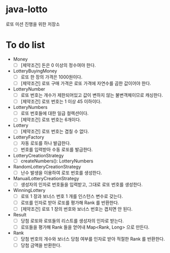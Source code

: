 # java-lotto
로또 미션 진행을 위한 저장소

# To do list

- Money
    - [ ] [제약조건] 돈은 0 이상의 정수여야 한다.
- LotteryBuyingMoney
    - [ ] 로또 한 장의 가격은 1000원이다.
    - [ ] [제약조건] 로또 구매 가격은 로또 가격에 자연수를 곱한 값이어야 한다.
- LotteryNumber
    - [ ] 로또 번호는 개수가 제한되어있고 값이 변하지 않는 불변객체이므로 캐싱한다.
    - [ ] [제약조건] 로또 번호는 1 이상 45 이하이다.
- LotteryNumbers
    - [ ] 로또 번호들에 대한 일급 컬렉션이다.
    - [ ] [제약조건] 로또 번호는 6개이다.
- Lottery
    - [ ] [제약조건] 로또 번호는 겹칠 수 없다.
- LotteryFactory
    - [ ] 자동 로또를 하나 발급한다.
    - [ ] 번호를 입력받아 수동 로또를 발급한다.
- LotteryCreationStrategy
    - [ ] createNumbers(): LotteryNumbers
- RandomLotteryCreationStrategy
    - [ ] 난수 발생을 이용하여 로또 번호를 생성한다.
- ManualLotteryCreationStrategy
    - [ ] 생성자의 인자로 번호들을 입력받고, 그대로 로또 번호를 생성한다.
- WinningLottery
    - [ ] 로또 1 장과 보너스 번호 1 개를 인스턴스 변수로 갖는다.
    - [ ] 로또를 인자로 받아 로또를 평가해 Rank 를 반환한다.
    - [ ] [제약조건] 로또 1 장의 번호와 보너스 번호는 겹치면 안 된다.
- Result
    - [ ] 당첨 로또와 로또들의 리스트를 생성자의 인자로 받는다.
    - [ ] 로또들을 평가해 Rank 들을 얻어내 Map<Rank, Long> 으로 만든다.
- Rank
    - [ ] 당첨 번호의 개수와 보너스 당첨 여부를 인자로 받아 적절한 Rank 를 반환한다.
    - [ ] 당첨 금액을 반환한다.
